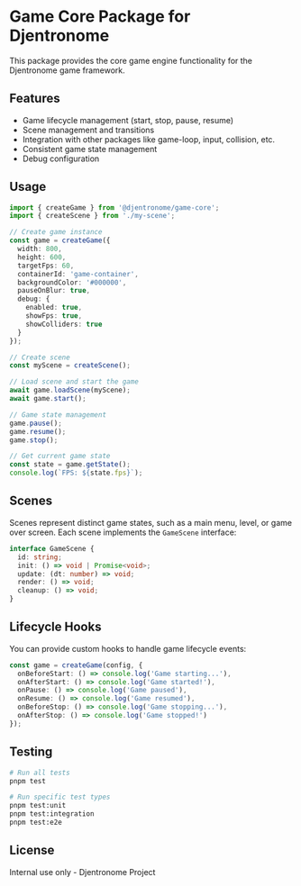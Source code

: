 # Game Core Package for Djentronome

This package provides the core game engine functionality for the Djentronome game framework.

## Features

- Game lifecycle management (start, stop, pause, resume)
- Scene management and transitions
- Integration with other packages like game-loop, input, collision, etc.
- Consistent game state management
- Debug configuration

## Usage

```typescript
import { createGame } from '@djentronome/game-core';
import { createScene } from './my-scene';

// Create game instance
const game = createGame({
  width: 800,
  height: 600,
  targetFps: 60,
  containerId: 'game-container',
  backgroundColor: '#000000',
  pauseOnBlur: true,
  debug: {
    enabled: true,
    showFps: true,
    showColliders: true
  }
});

// Create scene
const myScene = createScene();

// Load scene and start the game
await game.loadScene(myScene);
await game.start();

// Game state management
game.pause();
game.resume();
game.stop();

// Get current game state
const state = game.getState();
console.log(`FPS: ${state.fps}`);
```

## Scenes

Scenes represent distinct game states, such as a main menu, level, or game over screen. Each scene implements the `GameScene` interface:

```typescript
interface GameScene {
  id: string;
  init: () => void | Promise<void>;
  update: (dt: number) => void;
  render: () => void;
  cleanup: () => void;
}
```

## Lifecycle Hooks

You can provide custom hooks to handle game lifecycle events:

```typescript
const game = createGame(config, {
  onBeforeStart: () => console.log('Game starting...'),
  onAfterStart: () => console.log('Game started!'),
  onPause: () => console.log('Game paused'),
  onResume: () => console.log('Game resumed'),
  onBeforeStop: () => console.log('Game stopping...'),
  onAfterStop: () => console.log('Game stopped!')
});
```

## Testing

```bash
# Run all tests
pnpm test

# Run specific test types
pnpm test:unit
pnpm test:integration
pnpm test:e2e
```

## License

Internal use only - Djentronome Project
